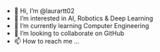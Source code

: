 - 👋 Hi, I’m @laurartt02
- 👀 I’m interested in AI, Robotics & Deep Learning
- 🌱 I’m currently learning Computer Engineering
- 💞️ I’m looking to collaborate on GitHub
- 📫 How to reach me ...

<!---
laurartt02/laurartt02 is a ✨ special ✨ repository because its `README.md` (this file) appears on your GitHub profile.
You can click the Preview link to take a look at your changes.
--->
